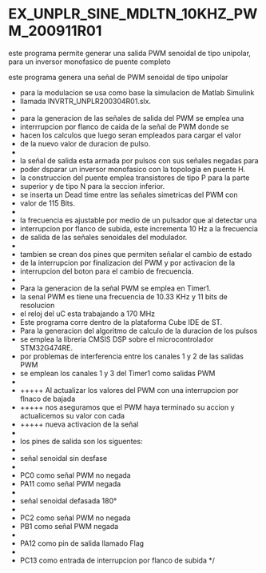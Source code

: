 # EX_UNPLR_SINE_MDLTN_10KHZ_PWM_200911R01
este programa permite generar una salida PWM senoidal de tipo unipolar, para un inversor monofasico de puente completo


este programa genera una señal de PWM senoidal de tipo unipolar
 * para la modulacion se usa como base la simulacion de Matlab Simulink
 * llamada INVRTR_UNPLR200304R01.slx.
 *
 * para la generacion de las señales de salida del PWM se emplea una
 * interrrupcion por flanco de caida de la señal de PWM donde se
 * hacen los calculos que luego seran empleados para cargar el valor
 *  de la nuevo valor de duracion de pulso.
 *
 *  la señal de salida esta armada por pulsos con sus señales negadas para
 *  poder dsparar un inversor monofasico con la topologia en puente H.
 *  la construccion del puente emplea transistores de tipo P para la parte
 *  superior y de tipo N para la seccion inferior.
 *  se inserta un Dead time entre las señales simetricas del PWM con
 *  valor de 115 Bits.
 *
 *  la frecuencia es ajustable por medio de un pulsador que al detectar una
 *  interrupcion por flanco de subida, este incrementa 10 Hz a la frecuencia
 *  de salida de las señales senoidales del modulador.
 *
 *  tambien se crean dos pines que permiten señalar el cambio de estado
 *  de la interrupcion por finalizacion del PWM y por activacion de la
 *  interrupcion del boton para el cambio de frecuencia.
 *
 *  Para la generacion de la señal PWM se emplea en Timer1.
 *  la senal PWM es tiene una frecuencia de 10.33 KHz y 11 bits de resolucion
 *  el reloj del uC esta trabajando a 170 MHz
 *  Este programa corre dentro de la plataforma Cube IDE de ST.
 *  Para la generacion del algoritmo de calculo de la duracion de los pulsos
 *  se emplea la  libreria CMSIS DSP sobre el microcontrolador STM32G474RE.
 *  por problemas de interferencia entre los canales 1 y 2 de las salidas PWM
 *  se emplean los canales 1 y 3 del Timer1 como salidas PWM
 *
 *  +++++ Al actualizar los valores del PWM con una interrupcion por flnaco de bajada
 *  +++++ nos aseguramos que el PWM haya terminado su accion y actualicemos su valor con cada
 *  +++++ nueva activacion de la señal
 *
 *  los pines de salida son los siguentes:
 *
 *  señal senoidal sin desfase
 *
 *  PC0 como señal PWM no negada
 *  PA11 como señal PWM negada
 *
 *  señal senoidal defasada 180°
 *
 *  PC2 como señal PWM no negada
 *  PB1 como señal PWM negada
 *
 *  PA12 como pin de salida llamado Flag
 *
 *  PC13 como entrada de interrupcion por flanco de subida
 */
